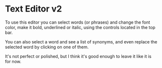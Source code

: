 # Text Editor v2

To use this editor you can select words (or phrases) and change the font color, make it bold, underlined or italic, using the controls located in the top bar.

You can also select a word and see a list of synonyms, and even replace the selected word by clicking on one of them.

It's not perfect or polished, but I think it's good enough to leave it like it is for now.
